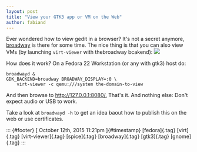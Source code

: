 ```yaml
---
layout: post
title: "View your GTK3 app or VM on the Web"
author: fabiand
---
```




Ever wondered how to view gedit in a browser? It's not a secret anymore,
[broadway](https://developer.gnome.org/gtk3/stable/gtk-broadway.html) is
there for some time. The nice thing is that you can also view VMs (by
launching `virt-viewer` with thebroadway bcakend):
![](https://66.media.tumblr.com/9cd8ea55f960342e22616e20c0dabf2e/tumblr_inline_nw4m3kzJhV1s0jj7d_540.png)

How does it work? On a Fedora 22 Workstation (or any with gtk3) host do:

    broadwayd &
    GDK_BACKEND=broadway BROADWAY_DISPLAY=:0 \
        virt-viewer -c qemu:///system the-domain-to-view

And then browse to <http://127.0.0.1:8080/.> That's it. And nothing
else: Don't expect audio or USB to work.

Take a look at `broadwayd -h` to get an idea baout how to publish this
on the web or use certificates.

::: {#footer}
[ October 12th, 2015 11:21pm ]{#timestamp} [fedora]{.tag} [virt]{.tag}
[virt-viewer]{.tag} [spice]{.tag} [broadway]{.tag} [gtk3]{.tag}
[gnome]{.tag}
:::
